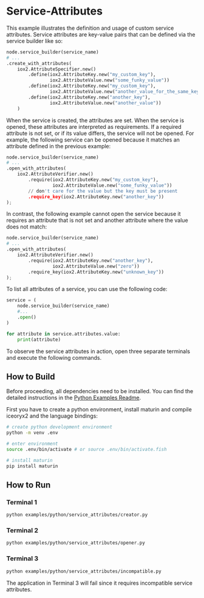 # Service-Attributes

This example illustrates the definition and usage of custom service attributes.
Service attributes are key-value pairs that can be defined via the service
builder like so:

```python
node.service_builder(service_name)
# ...
.create_with_attributes(
    iox2.AttributeSpecifier.new()
        .define(iox2.AttributeKey.new("my_custom_key"),
                iox2.AttributeValue.new("some_funky_value"))
        .define(iox2.AttributeKey.new("my_custom_key"),
                iox2.AttributeValue.new("another_value_for_the_same_key"))
        .define(iox2.AttributeKey.new("another_key"),
                iox2.AttributeValue.new("another_value"))
    )
```

When the service is created, the attributes are set. When the service is opened,
these attributes are interpreted as requirements. If a required attribute is not
set, or if its value differs, the service will not be opened. For example, the
following service can be opened because it matches an attribute defined in the
previous example:

```python
node.service_builder(service_name)
# ...
.open_with_attributes(
    iox2.AttributeVerifier.new()
        .require(iox2.AttributeKey.new("my_custom_key"),
                 iox2.AttributeValue.new("some_funky_value"))
        // don't care for the value but the key must be present
        .require_key(iox2.AttributeKey.new("another_key"))
);
```

In contrast, the following example cannot open the service because it requires
an attribute that is not set and another attribute where the value does not
match:

```python
node.service_builder(service_name)
# ...
.open_with_attributes(
    iox2.AttributeVerifier.new()
        .require(iox2.AttributeKey.new("another_key"),
                 iox2.AttributeValue.new("zero"))
        .require_key(iox2.AttributeKey.new("unknown_key"))
);
```

To list all attributes of a service, you can use the following code:

```python
service = (
    node.service_builder(service_name)
    #...
    .open()
)

for attribute in service.attributes.value:
    print(attribute)
```

To observe the service attributes in action, open three separate terminals and
execute the following commands.

## How to Build

Before proceeding, all dependencies need to be installed. You can find
the detailed instructions in the [Python Examples Readme](../README.md).

First you have to create a python environment, install maturin and compile
iceoryx2 and the language bindings:

```sh
# create python development environment
python -m venv .env

# enter environment
source .env/bin/activate # or source .env/bin/activate.fish

# install maturin
pip install maturin
```

## How to Run

### Terminal 1

```sh
python examples/python/service_attributes/creator.py
```

### Terminal 2

```sh
python examples/python/service_attributes/opener.py
```

### Terminal 3

```sh
python examples/python/service_attributes/incompatible.py
```

The application in Terminal 3 will fail since it requires incompatible service
attributes.
